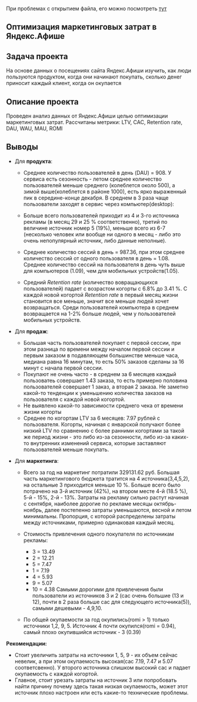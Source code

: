 
При проблемах с открытием файла, его можно посмотреть [тут](https://nbviewer.jupyter.org/github/decembergirl/yandex-praktikum-projects/blob/master/afisha_marketing_analysis/BI_analysis_afisha.ipynb)

## Оптимизация маркетинговых затрат в Яндекс.Афише
## Задача проекта
На основе данных о посещениях сайта Яндекс.Афиши изучить, как люди пользуются продуктом, когда они начинают покупать, сколько денег приносит каждый клиент, когда он окупается

## Описание проекта
Проведен анализ данных от Яндекс.Афиши целью оптимизации маркетинговых затрат. Рассчитаны метрики: LTV, CAC, Retention rate, DAU, WAU, MAU, ROMI

## Выводы
- Для **продукта**:
    - Среднее количество пользователей в день (DAU) = 908. У сервиса есть сезонность - летом среднее количество пользователей меньше среднего (колеблется около 500), а зимой выше(колеблется в районе 1000), есть ярко выраженный пик в середине-конце декабря. В среднем в 3 раза чаще пользователи заходят в сервис через компьютер(desktop):

  - Больше всего пользователей приходит из 4 и 3-го источника рекламы (в месяц 29 и 25 % соответственно), третий по величине источник номер 5 (19%), меньше всего из 6-7 (несколько человек или вообще ни одного в месяц - либо это очень непопулярный источник, либо данные неполные).
 
   - Среднее количество сессий в  день  = 987.36, при этом среднее количество сессий от одного пользователя в  день  = 1.08. Среднее количество сессий на пользователя в день чуть выше для компьютеров (1.09), чем для мобильных устройств(1.05).
   
   - Средний *Retention rate* (количество вовращающихся пользователей) падает с возрастом когорты с 6.8% до 3.41 %.  С каждой новой когортой *Retention rate* в первый месяц жизни становится все меньше, значит все меньше людей хочет возвращаться.  Среди пользователей компьютера в среднем возвращается на 1-2% больше людей, чем у пользователей мобильных устройств.

- Для **продаж**:
    * Большая часть пользователей покупает с первой сессии, при этом  разница по времени между началом первой сессии и первым заказом в подавляющем большинстве меньше часа, медиана равна 16 минутам, то есть 50% заказов сделаны за 16 минут с начала первой сессии. 
    * Покупают не очень часто - в среднем за 6 месяцев каждый пользоватеь совершает 1.43 заказа, то есть примерно половина пользователей совершает 1 заказ, а вторая 2 заказа. Не заметно какой-то тенденции к уменьшению количества заказов на пользователя с каждой новой когортой.
    * Не выявлено какой-то зависимости среднего чека от времени жизни когорты  
    * Среднее по когортам LTV за 6 месяцев: 7.97 рублей с пользователя. Когорты, начиная с январской получают более низкий LTV по сравнению с более ранними когортами за такой же период жизни - это либо из-за сезонности, либо из-за каких-то внутренних изменений сервиса, которые заставляют пользователей меньше покупать.
   
- Для **маркетинга**:
   
     * Всего за год на маркетинг потратили 329131.62 руб.  Большая часть маркетингового бюджета тратится на 4 источника(3,4,5,2), на остальные 3 приходится меньше 10 %. Больше всего было потрачено на 3-й источник (42%), на втором месте 4-й (18.5 %), 5-й - 15%,  2-й - 13%. Затраты на рекламу сильно растут начиная с сентября, наиболее дорогие по рекламе месяцы октябрь-ноябрь, далее постепенно затраты уменьшаются, весной и летом минимальны. Пропорция, с которой распределены затраты между источниками, примерно одинаковая каждый месяц.  
     * Стоимость привлечения одного покупателя по источникам рекламы:
        - 3 = 13.49
        - 2	= 12.21
        - 5	= 7.47
        - 1	= 7.19
        - 4	= 5.93
        - 9	= 5.07
        - 10 = 4.38
        Самыми дорогими для привлечения были пользователи из источников 3 и 2 (сас очень большие (13 и 12), почти в 2 раза больше сас для следующего источника(5)), самыми дешевыми - 4,9,10.

     * По общей окупаемости за год окупились(romi > 1) только источники 1,2, 9, 5. Источник 4 почти окупился(romi = 0.94), самый плохо окупившийся источник - 3 (0.39)
        
  
**Рекомендации:**

 - Стоит увеличить затраты на источники  1, 5, 9 - их объем сейчас невелик, а при этом окупаемость высокая(cac 7.19, 7.47 и 5.07 соответсвенно). У второго источника слишком высокий сас и падает окупаемость с каждой когортой. 
 - Главное, стоит урезать затраты на источник 3 или попробовать найти причину почему здесь такая низкая окупаемость, может этот источник плохо настроен или есть какие-то технические проблемы.
